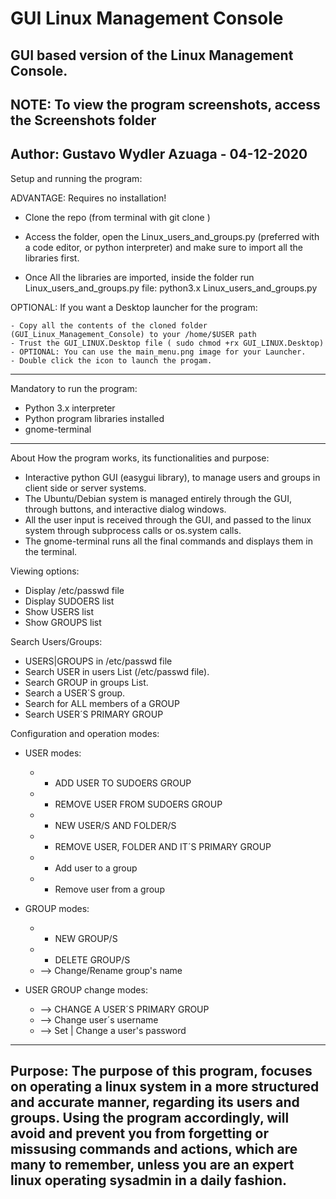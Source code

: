 # GUI Linux Management Console
GUI based version of the Linux Management Console.
-----------------------------------------------------------------------------------------------------------------------

NOTE: To view the program screenshots, access the Screenshots folder
-----------------------------------------------------------------------------------------------------------------------

Author: Gustavo Wydler Azuaga - 04-12-2020
-----------------------------------------------------------------------------------------------------------------------

Setup and running the program:

ADVANTAGE: Requires no installation!

* Clone the repo (from terminal with git clone )

* Access the folder, open the  Linux_users_and_groups.py (preferred with a code editor, or python interpreter) and make sure   to import all the libraries first.

* Once All the libraries are imported, inside the folder run Linux_users_and_groups.py file: python3.x     Linux_users_and_groups.py

OPTIONAL: If you want a Desktop launcher for the program:

    - Copy all the contents of the cloned folder (GUI_Linux_Management_Console) to your /home/$USER path
    - Trust the GUI_LINUX.Desktop file ( sudo chmod +rx GUI_LINUX.Desktop)
    - OPTIONAL: You can use the main_menu.png image for your Launcher.
    - Double click the icon to launch the progam.

-----------------------------------------------------------------------------------------------------------------------

Mandatory to run the program:

  - Python 3.x interpreter
  - Python program libraries installed
  - gnome-terminal 
  
-----------------------------------------------------------------------------------------------------------------------

About How the program works, its functionalities and purpose:

* Interactive python GUI (easygui library), to manage users and groups in client side or server systems.
* The Ubuntu/Debian system is managed entirely through the GUI, through buttons, and interactive dialog windows.
* All the user input is received through the GUI, and passed to the linux system through subprocess calls or os.system calls.
* The gnome-terminal runs all the final commands and displays them in the terminal. 

Viewing options: 

  * Display /etc/passwd file
  * Display SUDOERS list
  * Show USERS list
  * Show GROUPS list
  
Search Users/Groups:

 * USERS|GROUPS in /etc/passwd file
 * Search USER in users List (/etc/passwd file).
 * Search GROUP in groups List.
 * Search a USER´S group.
 * Search for ALL members of a GROUP
 * Search USER´S PRIMARY GROUP
 
Configuration and operation modes:

 * USER modes:
 
    * + ADD USER TO SUDOERS GROUP
    * - REMOVE USER FROM SUDOERS GROUP
    * + NEW USER/S AND FOLDER/S
    * - REMOVE USER, FOLDER AND IT´S PRIMARY GROUP
    * + Add user to a group
    * - Remove user from a group
    
 * GROUP modes:
 
    * + NEW GROUP/S
    * - DELETE GROUP/S
    * --> Change/Rename group's name
    
 * USER GROUP change modes:
 
    * --> CHANGE A USER´S PRIMARY GROUP
    * --> Change user´s username
    * --> Set | Change a user's password
 
 -----------------------------------------------------------------------------------------------------------------------

Purpose: The purpose of this program, focuses on operating a linux system in a more structured and accurate manner, regarding its users and groups. Using the program accordingly, will avoid and prevent you from forgetting or missusing commands and actions, which are many to remember, unless you are an expert linux operating sysadmin in a daily fashion.
-----------------------------------------------------------------------------------------------------------------------

